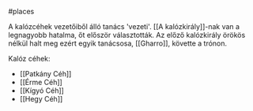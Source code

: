 #places

A kalózcéhek vezetőiből álló tanács 'vezeti'. [[A kalózkirály]]-nak van a legnagyobb hatalma, őt először választották.
Az előző kalózkirály örökös nélkül halt meg ezért egyik tanácsosa, [[Gharro]], követte a trónon.


Kalóz céhek:
- [[Patkány Céh]]
- [[Érme Céh]]
- [[Kígyó Céh]]
- [[Hegy Céh]]